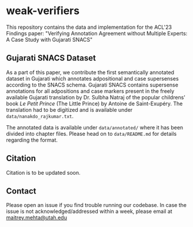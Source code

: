 # weak-verifiers
This repository contains the data and implementation for the ACL'23 Findings paper: "Verifying Annotation Agreement without Multiple Experts: A Case Study with Gujarati SNACS" 


## Gujarati SNACS Dataset
As a part of this paper, we contribute the first semantically annotated dataset in Gujarati which annotates adpositional and case supersenses according to the SNACS schema. Gujarati SNACS contains supersense annotations for all adpositions and case markers present in the freely available Gujarati translation by Dr. Sulbha Natraj of the popular childrens' book _Le Petit Prince_ (The Little Prince) by Antoine de Saint-Exupéry. The translation had to be digitized and is available under `data/nanakdo_rajkumar.txt`.

The annotated data is available under `data/annotated/` where it has been divided into chapter files. Please head on to `data/README.md` for details regarding the format.


 ## Citation
 Citation is to be updated soon.

 ## Contact
 Please open an issue if you find trouble running our codebase.
 In case the issue is not acknowledged/addressed within a week, please email at maitrey.mehta@utah.edu
 
